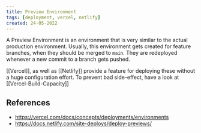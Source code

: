 ```yaml
---
title: Preview Environment
tags: [deployment, vercel, netlify]
created: 24-05-2022
---
```


A Preview Environment is an environment that is very similar to the actual production environment. Usually, this environment gets created for feature branches, when they should be merged to `main`. They are redeployed whenever a new commit to a branch gets pushed.


[[Vercel]], as well as [[Netlify]] provide a feature for deploying these without a huge configuration effort. To prevent bad side-effect, have a look at [[Vercel-Build-Capacity]] 
## References
- https://vercel.com/docs/concepts/deployments/environments
- https://docs.netlify.com/site-deploys/deploy-previews/